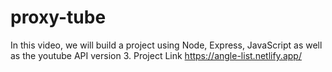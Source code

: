 # proxy-tube
In this video, we will build a project using Node, Express, JavaScript as well as the youtube API version 3.
Project Link https://angle-list.netlify.app/
